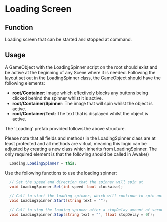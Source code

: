 # Loading Screen
## Function 
Loading screen that can be started and stopped at command.
## Usage
A GameObject with the LoadingSpinner script on the root should exist and be active at the beginning of any Scene where it is needed. Following the layout set out in the LoadingSpinner class, the GameObject should have the following elements:
- **root/Container**: Image which effectively blocks any buttons being clicked behind the spinner whilst it is active.
- **root/Container/Spinner**: The image that will spin whilst the object is active.
- **root/Container/Text**: The text that is displayed whilst the object is active.

The 'Loading' prefab provided follows the above structure.

Please note that all fields and methods in the LoadingSpinner class are at least protected and all methods are virtual, meaning this logic can be adjusted by creating a new class which inherits from LoadingSpinner. The only required element is that the following should be called in Awake()

``` c#
  Loading.LoadingSpinner = this;
```

Use the following functions to use the loading spinner:
``` c#
  // Set the speed and direction that the spinner will spin at
  void LoadingSpinner.Set(int speed, bool clockwise);
  
  // Call to start the loading spinner, which will continue to spin until stop is called
  void LoadingSpinner.Start(string text = "");
  
  // Call to stop the loading spinner after a stopDelay amount of seconds has passed
  void LoadingSpinner.Stop(string text = "", float stopDelay = 0f);
```